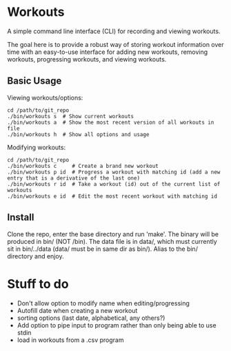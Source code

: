 # Workouts

A simple command line interface (CLI) for recording and viewing workouts.

The goal here is to provide a robust way of storing workout information over time with an easy-to-use interface for adding new workouts, removing workouts, progressing workouts, and viewing workouts.

## Basic Usage

Viewing workouts/options:
```
cd /path/to/git_repo
./bin/workouts s  # Show current workouts
./bin/workouts a  # Show the most recent version of all workouts in file
./bin/workouts h  # Show all options and usage
```

Modifying workouts:
```
cd /path/to/git_repo
./bin/workouts c     # Create a brand new workout
./bin/workouts p id  # Progress a workout with matching id (add a new entry that is a derivative of the last one)
./bin/workouts r id  # Take a workout (id) out of the current list of workouts
./bin/workouts e id  # Edit the most recent workout with matching id

```

## Install

Clone the repo, enter the base directory and run 'make'. The binary will be produced in bin/ (NOT /bin). The data file is in data/, which must currently sit in bin/../data (data/ must be in same dir as bin/). Alias to the bin/ directory and enjoy.


# Stuff to do
- Don't allow option to modify name when editing/progressing
- Autofill date when creating a new workout
- sorting options (last date, alphabetical, any others?)
- Add option to pipe input to program rather than only being able to use stdin
- load in workouts from a .csv program

